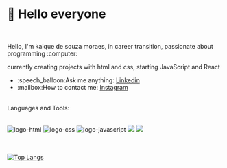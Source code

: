 <h1>👋 Hello everyone</h1>
<br>

 <p>Hello, I'm kaique de souza moraes, in career transition, passionate about programming :computer: </p>
 <p>currently creating projects with html and css, starting JavaScript and React</p>


<ul align="left">
<li>:speech_balloon:Ask me anything: <a href="https://www.linkedin.com/in/kaique-de-souza-moraes/" target=blank">Linkedin</a></li>
<li>:mailbox:How to contact me: <a href="https://www.instagram.com/desouza.m7/"target=blank">Instagram</a></li>
</ul>

<p align="left">
 <br />
 Languages and Tools:
 </p>
<br />

<div display="inline">
<img src="https://img.shields.io/badge/HTML5-E34F26?style=for-the-badge&logo=html5&logoColor=white" alt="logo-html" />
<img src="https://img.shields.io/badge/CSS3-1572B6?style=for-the-badge&logo=css3&logoColor=white" alt="logo-css" />
<img src="https://img.shields.io/badge/JavaScript-F7DF1E?style=for-the-badge&logo=javascript&logoColor=black" alt="logo-javascript" />
<img src="https://img.shields.io/badge/TypeScript-007ACC?style=for-the-badge&logo=typescript&logoColor=white"/>
<img src="https://img.shields.io/badge/Node.js-43853D?style=for-the-badge&logo=node.js&logoColor=white"/>
</div>

<br>

<br />

[![Top Langs](https://github-readme-stats.vercel.app/api/top-langs/?username=KaiqueSouzaM&layout=compact&show_icons=true&theme=buefy)](https://github.com/rodolfomori/github-readme-stats)
